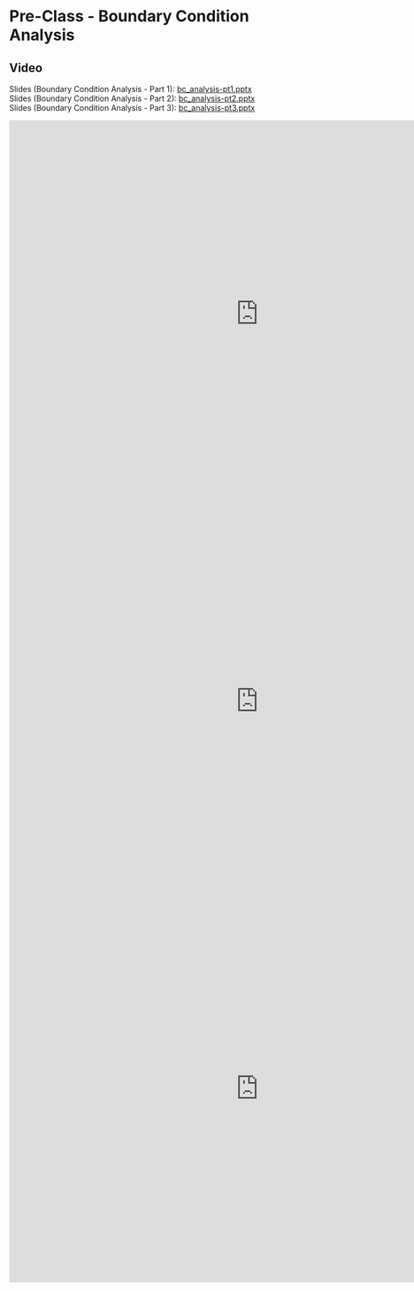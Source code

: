 # Pre-Class - Boundary Condition Analysis



## Video

Slides (Boundary Condition Analysis - Part 1): [bc_analysis-pt1.pptx](bc_analysis-pt1.pptx) <br>
Slides (Boundary Condition Analysis - Part 2): [bc_analysis-pt2.pptx](bc_analysis-pt2.pptx) <br>
Slides (Boundary Condition Analysis - Part 3): [bc_analysis-pt3.pptx](bc_analysis-pt3.pptx) <br>

<iframe width="900" height="700" src="https://www.youtube.com/embed/QP47ONSvs7Q?si=y1AN1yK2IeOqA3Dz" title="YouTube 
video player" frameborder="0" allow="accelerometer; autoplay; clipboard-write; encrypted-media; gyroscope; picture-in-picture; web-share" referrerpolicy="strict-origin-when-cross-origin" allowfullscreen></iframe>

<iframe width="900" height="700" src="https://www.youtube.com/embed/L930K83GeP0?si=TG9ucnznk0xy6Sn2" title="YouTube 
video player" frameborder="0" allow="accelerometer; autoplay; clipboard-write; encrypted-media; gyroscope; picture-in-picture; web-share" referrerpolicy="strict-origin-when-cross-origin" allowfullscreen></iframe>

<iframe width="900" height="700" src="https://www.youtube.com/embed/P9i1hCD6m6c?si=zX1dzyu1EeXMbRnt" title="YouTube 
video player" frameborder="0" allow="accelerometer; autoplay; clipboard-write; encrypted-media; gyroscope; picture-in-picture; web-share" referrerpolicy="strict-origin-when-cross-origin" allowfullscreen></iframe>
